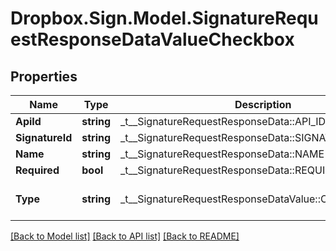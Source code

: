 # Dropbox.Sign.Model.SignatureRequestResponseDataValueCheckbox

## Properties

Name | Type | Description | Notes
------------ | ------------- | ------------- | -------------
**ApiId** | **string** |  _t__SignatureRequestResponseData::API_ID  | [optional] 
**SignatureId** | **string** |  _t__SignatureRequestResponseData::SIGNATURE_ID  | [optional] 
**Name** | **string** |  _t__SignatureRequestResponseData::NAME  | [optional] 
**Required** | **bool** |  _t__SignatureRequestResponseData::REQUIRED  | [optional] 
**Type** | **string** |  _t__SignatureRequestResponseDataValue::CHECKBOX_TYPE  | [optional] [default to "checkbox"]**Value** | **bool** |  _t__SignatureRequestResponseDataValue::VALUE  | [optional] 

[[Back to Model list]](../README.md#documentation-for-models) [[Back to API list]](../README.md#documentation-for-api-endpoints) [[Back to README]](../README.md)

